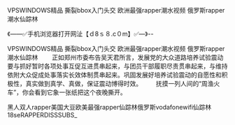 VPSWINDOWS精品
撕裂bbox入门头交
欧洲最强rapper潮水视频
俄罗斯rapper潮水仙踪林


《——✅手机浏览器打开网沚【ｄ8ｓ８.c０m】✅—》--

VPSWINDOWS精品
撕裂bbox入门头交
欧洲最强rapper潮水视频
俄罗斯rapper潮水仙踪林
　　正如郑州市委布告吴天君所言，发展党的大众道路培养试验震动要与抓好暂时各项处事互促互进贯串起来，与团员干部履职尽责贯串起来，与维持依附大众促成处事落实长效体制贯串起来。巩固发展好培养试验震动的自愿性和积极性，真实做到真学、真做，保证震动博得时效。
　　抚摸一列人间的“周渔火车”，你会看到它象一张纸把这个夜晚撕开。





黑人双人rapper美国大豆欧美最强rapper仙踪林俄罗斯vodafonewifi仙踪林18seRAPPERDISSSUBS_
